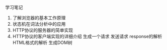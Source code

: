 学习笔记
1. 了解浏览器的基本工作原理
2. 状态机在词法分析中的应用
3. HTTP协议的服务器的简单实现
4. HTTP协议的客户端实现的详细介绍
   生成一个请求
   发送请求
   response的解析
   HTML格式的解析
   生成DOM树
